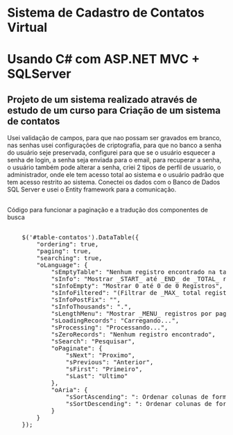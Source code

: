 # Sistema de Cadastro de Contatos Virtual
# Usando C# com ASP.NET MVC + SQLServer
## Projeto de um sistema realizado através de estudo de um curso para Criação de um sistema de contatos 
Usei validação de campos, para que nao possam ser gravados em branco,
nas senhas usei configurações de criptografia, para que no banco a senha do usuário seje preservada,
configurei para que se o usuário esquecer a senha de login, a senha seja enviada para o email, para recuperar a senha,
o usuário também pode alterar a senha,
criei 2 tipos de perfil de usuario, o administrador, onde ele tem acesso total ao sistema e
o usuário padrão que tem acesso restrito ao sistema.
Conectei os dados com o Banco de Dados SQL Server e usei o Entity framework para a comunicação.

## 
Código para funcionar a paginação e a tradução dos componentes de busca

<pre>
  
    $('#table-contatos').DataTable({
        "ordering": true,
        "paging": true,
        "searching": true,
        "oLanguage": {
            "sEmptyTable": "Nenhum registro encontrado na tabela",
            "sInfo": "Mostrar _START_ at&eacute; _END_ de _TOTAL_ registros",
            "sInfoEmpty": "Mostrar 0 at&eacute; 0 de 0 Registros",
            "sInfoFiltered": "(Filtrar de _MAX_ total registros)",
            "sInfoPostFix": "",
            "sInfoThousands": ".",
            "sLengthMenu": "Mostrar _MENU_ registros por pagina",
            "sLoadingRecords": "Carregando...",
            "sProcessing": "Processando...",
            "sZeroRecords": "Nenhum registro encontrado",
            "sSearch": "Pesquisar",
            "oPaginate": {
                "sNext": "Proximo",
                "sPrevious": "Anterior",
                "sFirst": "Primeiro",
                "sLast": "Ultimo"
            },
            "oAria": {
                "sSortAscending": ": Ordenar colunas de forma ascendente",
                "sSortDescending": ": Ordenar colunas de forma descendente"
            }
        }
    });
  
</pre>
